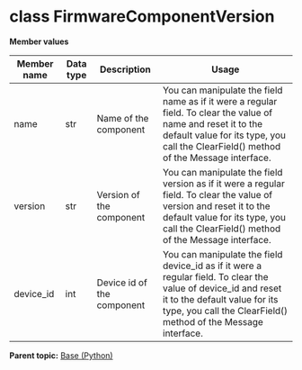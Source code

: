 # class FirmwareComponentVersion

 **Member values** 

|Member name|Data type|Description|Usage|
|-----------|---------|-----------|-----|
|name|str|Name of the component|You can manipulate the field name as if it were a regular field. To clear the value of name and reset it to the default value for its type, you call the ClearField\(\) method of the Message interface.|
|version|str|Version of the component|You can manipulate the field version as if it were a regular field. To clear the value of version and reset it to the default value for its type, you call the ClearField\(\) method of the Message interface.|
|device\_id|int|Device id of the component|You can manipulate the field device\_id as if it were a regular field. To clear the value of device\_id and reset it to the default value for its type, you call the ClearField\(\) method of the Message interface.|

**Parent topic:** [Base \(Python\)](../../summary_pages/Base.md)

